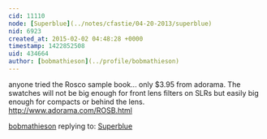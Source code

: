 ```yaml
---
cid: 11110
node: [Superblue](../notes/cfastie/04-20-2013/superblue)
nid: 6923
created_at: 2015-02-02 04:48:28 +0000
timestamp: 1422852508
uid: 434664
author: [bobmathieson](../profile/bobmathieson)
---
```


anyone tried the Rosco sample book... only $3.95 from adorama.
The swatches will not be big enough for front lens filters on SLRs but easily big enough for compacts or behind the lens.
http://www.adorama.com/ROSB.html



[bobmathieson](../profile/bobmathieson) replying to: [Superblue](../notes/cfastie/04-20-2013/superblue)

